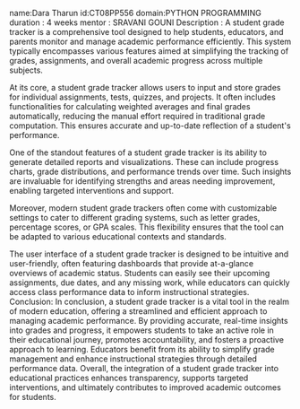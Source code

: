 name:Dara Tharun
id:CT08PP556
domain:PYTHON PROGRAMMING
duration : 4 weeks
mentor : SRAVANI GOUNI
Description : 
A student grade tracker is a comprehensive tool designed to help students, educators, and parents monitor and manage academic performance efficiently. This system typically encompasses various features aimed at simplifying the tracking of grades, assignments, and overall academic progress across multiple subjects.

At its core, a student grade tracker allows users to input and store grades for individual assignments, tests, quizzes, and projects. It often includes functionalities for calculating weighted averages and final grades automatically, reducing the manual effort required in traditional grade computation. This ensures accurate and up-to-date reflection of a student's performance.

One of the standout features of a student grade tracker is its ability to generate detailed reports and visualizations. These can include progress charts, grade distributions, and performance trends over time. Such insights are invaluable for identifying strengths and areas needing improvement, enabling targeted interventions and support.

Moreover, modern student grade trackers often come with customizable settings to cater to different grading systems, such as letter grades, percentage scores, or GPA scales. This flexibility ensures that the tool can be adapted to various educational contexts and standards.

The user interface of a student grade tracker is designed to be intuitive and user-friendly, often featuring dashboards that provide at-a-glance overviews of academic status. Students can easily see their upcoming assignments, due dates, and any missing work, while educators can quickly access class performance data to inform instructional strategies.
Conclusion: 
In conclusion, a student grade tracker is a vital tool in the realm of modern education, offering a streamlined and efficient approach to managing academic performance. By providing accurate, real-time insights into grades and progress, it empowers students to take an active role in their educational journey, promotes accountability, and fosters a proactive approach to learning. Educators benefit from its ability to simplify grade management and enhance instructional strategies through detailed performance data. Overall, the integration of a student grade tracker into educational practices enhances transparency, supports targeted interventions, and ultimately contributes to improved academic outcomes for students.
